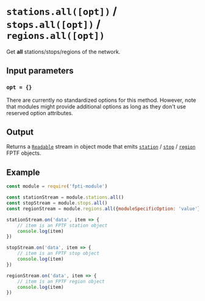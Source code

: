 # `stations.all([opt])` / `stops.all([opt])` / `regions.all([opt])`

Get **all** stations/stops/regions of the network.

## Input parameters

### `opt = {}`

There are currently no standardized options for this method. However, note that modules might provide additional options as long as they don't use reserved option attributes.

## Output

Returns a [`Readable`](https://nodejs.org/api/stream.html#stream_readable_streams) stream in object mode that emits [`station`](https://github.com/public-transport/friendly-public-transport-format/blob/master/spec/readme.md#station) / [`stop`](https://github.com/public-transport/friendly-public-transport-format/blob/master/spec/readme.md#stop) / [`region`](https://github.com/public-transport/friendly-public-transport-format/blob/master/spec/readme.md#region) FPTF objects.

## Example

```js
const module = require('fpti-module')

const stationStream = module.stations.all()
const stopStream = module.stops.all()
const regionStream = module.regions.all({moduleSpecificOption: 'value'})

stationStream.on('data', item => {
    // item is an FPTF station object
    console.log(item)
})

stopStream.on('data', item => {
    // item is an FPTF stop object
    console.log(item)
})

regionStream.on('data', item => {
    // item is an FPTF region object
    console.log(item)
})
```
